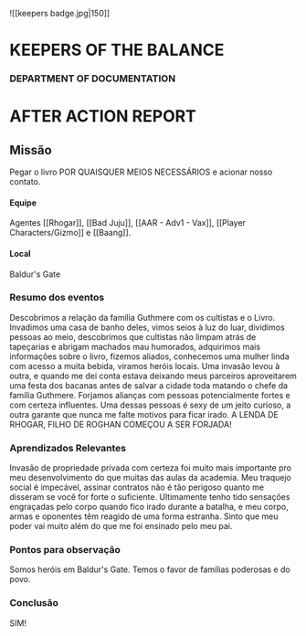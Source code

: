 ![[keepers badge.jpg|150]]
# KEEPERS OF THE BALANCE 
### DEPARTMENT OF DOCUMENTATION
# AFTER ACTION REPORT

## Missão
Pegar o livro POR QUAISQUER MEIOS NECESSÁRIOS e acionar nosso contato.

#### Equipe
Agentes [[Rhogar]], [[Bad Juju]], [[AAR - Adv1 - Vax]], [[Player Characters/Gizmo]] e [[Baang]].

#### Local
Baldur's Gate

### Resumo dos eventos
Descobrimos a relação da família Guthmere com os cultistas e o Livro. Invadimos uma casa de banho deles, vimos seios à luz do luar, dividimos pessoas ao meio, descobrimos que cultistas não limpam atrás de tapeçarias e abrigam machados mau humorados, adquirimos mais informações sobre o livro, fizemos aliados, conhecemos uma mulher linda com acesso a muita bebida, viramos heróis locais. Uma invasão levou à outra, e quando me dei conta estava deixando meus parceiros aproveitarem uma festa dos bacanas antes de salvar a cidade toda matando o chefe da família Guthmere. Forjamos alianças com pessoas potencialmente fortes e com certeza influentes. Uma dessas pessoas é sexy de um jeito curioso, a outra garante que nunca me falte motivos para ficar irado. A LENDA DE RHOGAR, FILHO DE ROGHAN COMEÇOU A SER FORJADA!

### Aprendizados Relevantes
Invasão de propriedade privada com certeza foi muito mais importante pro meu desenvolvimento do que muitas das aulas da academia. Meu traquejo social é impecável, assinar contratos não é tão perigoso quanto me disseram se você for forte o suficiente. Ultimamente tenho tido sensações engraçadas pelo corpo quando fico irado durante a batalha, e meu corpo, armas e oponentes têm reagido de uma forma estranha. Sinto que meu poder vai muito além do que me foi ensinado pelo meu pai.

### Pontos para observação
Somos heróis em Baldur's Gate. Temos o favor de famílias poderosas e do povo. 

### Conclusão
SIM!